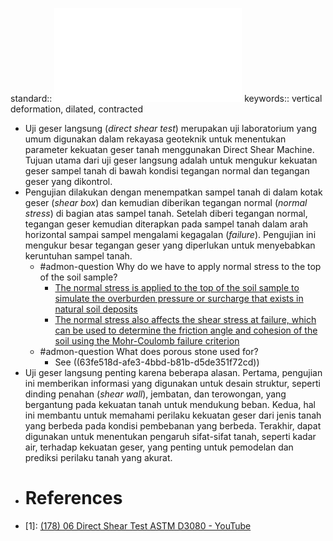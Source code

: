 standard:: ![ASTM D3080-03: Standard Test Method for Direct Shear Test of Soils Under Consolidated Drained Conditions](../assets/D_3080_–_03_;RDMWODA_1677611085099_0.pdf) 
keywords:: vertical deformation, dilated, contracted

- Uji geser langsung (_direct shear test_) merupakan uji laboratorium yang umum digunakan dalam rekayasa geoteknik untuk menentukan parameter kekuatan geser tanah menggunakan Direct Shear Machine. Tujuan utama dari uji geser langsung adalah untuk mengukur kekuatan geser sampel tanah di bawah kondisi tegangan normal dan tegangan geser yang dikontrol.
- Pengujian dilakukan dengan menempatkan sampel tanah di dalam kotak geser (_shear box_) dan kemudian diberikan tegangan normal (_normal stress_) di bagian atas sampel tanah. Setelah diberi tegangan normal, tegangan geser kemudian diterapkan pada sampel tanah dalam arah horizontal sampai sampel mengalami kegagalan (_failure_). Pengujian ini mengukur besar tegangan geser yang diperlukan untuk menyebabkan keruntuhan sampel tanah.
	- #admon-question Why do we have to apply normal stress to the top of the soil sample?
		- [The normal stress is applied to the top of the soil sample to simulate the overburden pressure or surcharge that exists in natural soil deposits](https://www.geoengineer.org/education/laboratory-testing/direct-shear-test)
		- [The normal stress also affects the shear stress at failure, which can be used to determine the friction angle and cohesion of the soil using the Mohr-Coulomb failure criterion](https://research.iitgn.ac.in/stl/direct-shear/)
	- #admon-question What does porous stone used for?
		- See ((63fe518d-afe3-4bbd-b81b-d5de351f72cd))
- Uji geser langsung penting karena beberapa alasan. Pertama, pengujian ini memberikan informasi yang digunakan untuk desain struktur, seperti dinding penahan (_shear wall_), jembatan, dan terowongan, yang bergantung pada kekuatan tanah untuk mendukung beban. Kedua, hal ini membantu untuk memahami perilaku kekuatan geser dari jenis tanah yang berbeda pada kondisi pembebanan yang berbeda. Terakhir, dapat digunakan untuk menentukan pengaruh sifat-sifat tanah, seperti kadar air, terhadap kekuatan geser, yang penting untuk pemodelan dan prediksi perilaku tanah yang akurat.
- # References
- [1]: [(178) 06 Direct Shear Test ASTM D3080 - YouTube](https://www.youtube.com/watch?v=JE8W0iw0B8M)